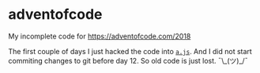 # adventofcode

My incomplete code for https://adventofcode.com/2018

The first couple of days I just hacked the code into [`a.js`](a.js). And I did not start commiting changes to git before day 12. So old code is just lost. ¯\\\_(ツ)\_/¯
